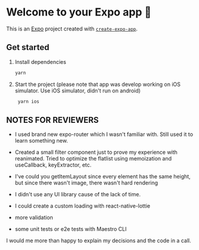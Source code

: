 # Welcome to your Expo app 👋

This is an [Expo](https://expo.dev) project created with [`create-expo-app`](https://www.npmjs.com/package/create-expo-app).

## Get started

1. Install dependencies

   ```bash
   yarn
   ```

2. Start the project (please note that app was develop working on iOS simulator. Use iOS simulator, didn't run on android)

   ```bash
    yarn ios
   ```
   
## NOTES FOR REVIEWERS
- I used brand new expo-router which I wasn't familiar with.
Still used it to learn something new.

- Created a small filter component just to prove my experience with reanimated.
Tried to optimize the flatlist using memoization and useCallback, keyExtractor, etc.
- I've could you getItemLayout since every element has the same height, but since there wasn't image, there wasn't hard rendering
- I didn't use any UI library cause of the lack of time.
- I could create a custom loading with react-native-lottie
- more validation
- some unit tests or e2e tests with Maestro CLI

I would me more than happy to explain my decisions and the code in a call.
